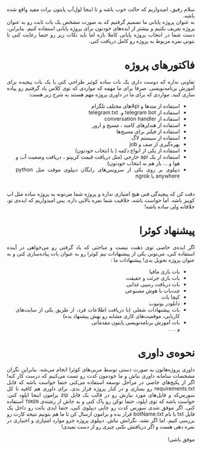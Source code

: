 <p dir=rtl style="text-align:justify">
سلام رفیق، امیدواریم که حالت خوب باشه و تا اینجا لول‌آپ پایتون برات مفید واقع شده باشه.
<br>
به عنوان پروژه پایانی ما تصمیم گرفتیم که به صورت مشخص یک بات ثابت رو به عنوان پروژه تعریف نکنیم و بیشتر از ایده‌های خودتون برای پروژه پایانی استفاده کنیم. بنابراین، دست شما در انتخاب پروژه پایانی کاملا بازه اما باید نکات زیر رو حتما رعایت کنی تا بتونی نمره مربوط به پروژه رو کامل دریافت کنی.
<br></p>
<h1 dir=rtl style="text-align:justify">فاکتور‌های پروژه</h1>
<p dir=rtl style="text-align:justify">
تفاوتی نداره که دوست داری یک بات ساده کوئیز طراحی کنی یا یک بات پیچیده برای آموزش برنامه‌نویسی. صرفا برای ما مهمه که مواردی که توی کلاس یاد گرفتیم رو پیاده سازی کنید. مواردی که برای ما در داوری پروژه مهم هستند به شرح زیر هست:
</p>
<ul dir=rtl style="text-align:justify">
  <li>استفاده از متد‌ها و Api‌های مختلف تلگرام</li>
  <li>استفاده از telegram bot و. telegram.txt</li>
  <li>استفاده از conversation handler</li>
  <li>استفاده از هندلر‌های کامند ، مسیج و ارور</li>
  <li>استفاده از فیلتر برای مسیج‌ها</li>
  <li>استفاده از سیستم لاگ</li>
  <li>بهره‌گیری از صف و job</li>
  <li>استفاده از یکی از انواع دکمه ( با انتخاب خودتون)</li>
  <li>استفاده از یک api خارجی (مثل دریافت قیمت کریپتو ، دریافت وضعیت آب و هوا و ... باز هم به انتخاب خودتون)</li>
  <li>دیپلوی بر روی یکی از سرویس‌های رایگان دیپلوی موقت مثل python anywhere یا ngrok</li>
</ul>
<p dir=rtl style="text-align:justify">
<br>
دقت کن که پیچیدگی فنی هیچ امتیازی نداره و پروژه شما می‌تونه یه پروژه ساده مثل اپ کوییز باشه. اما حواست باشه، خلاقیت شما نمره بالایی داره. پس امیدواریم که ایده‌ی تو، خلاقانه ولی ساده باشه!
  <br></p>
  <h1 dir=rtl style="text-align:justify">پیشنهاد کوئرا</h1>
  <p dir=rtl style="text-align:justify">
اگر ایده‌ی خاصی توی ذهنت نیست و مباحثی که یاد گرفتی رو می‌خواهی در آینده استفاده کنی، می‌تونی یکی از پیشنهادات تیم کوئرا رو به عنوان بات پیاده‌سازی کنی و به عنوان پروژه تحویل بدی! پیشنهادات ما :
  </p>
  <ul dir=rtl style="text-align:justify">
    <li>بات بازی مافیا</li>
    <li>بات بازی جرئت و حقیقت</li>
    <li>بات دریافت رسپی غذایی</li>
    <li>چت‌بات با هوش مصنوعی</li>
    <li>کپچا‌ بات</li>
    <li>دانلودر یوتیوب</li>
<li>بات پیشنهادات شغلی (با دریافت اطلاعات فرد، از طریق یکی از سایت‌های کار‌یابی، موقعیت‌های کاری مشابه رو بهش پیشنهاد بده)</li>
    <li>بات آموزش برنامه‌نویسی پایتون مقدماتی</li>
    </li>و . . .</li>
 </ul>
<h1 dir=rtl style="text-align:justify">نحوه‌ی داوری</h1>
<p dir=rtl style="text-align:justify">
داوری پروژه‌هاتون به صورت دستی توسط مربی‌های کوئرا انجام می‌شه. بنابر‌این نگران مشخصات سامانه داوری نباش و ما خودمون کدت رو تست می‌کنیم که درست کار کنه! اگر از پکیج‌های خاصی در مراحل توسعه استفاده می‌کنی حتما حواست باشه که فایل requirements.txt رو بسازی و در کنار پروژه قرار بدی. برای داوری هم کافیه تا کل سورس‌کد و فایل‌های مورد نیازش رو در قالب یک فایل zip برامون‌ اینجا اپلود کنی. حواست باشه که توی اپلود، حتما توکن رو پاک کنی و به جاش از رشته‌ی <code>TOKEN</code> استفاده کنی. اگر موفق شدی سورس کدت رو جایی دیپلوی کنی، حتما ایدی باتت رو داخل یک فایل txt با نام botName.txt قرار بده و برامون ارسال کن تا ما هم بتونیم نتیجه کارت رو بررسی کنیم. اما اگر نشد، نگرانش نباش. دیپلوی پروژه جزو موارد امتیازی و اختیاری در نمره دهی هست و اگر دریافتش نکنی چیزی رو از دست نمیدی!
<br><br>
موفق باشی!
</p>
